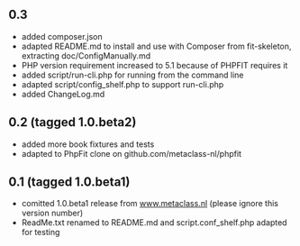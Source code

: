 0.3
---
- added composer.json
- adapted README.md to install and use with Composer from fit-skeleton,
  extracting doc/ConfigManually.md
- PHP version requirement increased to 5.1 because of PHPFIT requires it
- added script/run-cli.php for running from the command line
- adapted script/config_shelf.php to support run-cli.php
- added ChangeLog.md

0.2 (tagged 1.0.beta2)
----------------------
- added more book fixtures and tests
- adapted to PhpFit clone on github.com/metaclass-nl/phpfit

0.1 (tagged 1.0.beta1) 
----------------------
- comitted 1.0.beta1 release from www.metaclass.nl (please ignore this version number)
- ReadMe.txt renamed to README.md and script.conf_shelf.php adapted for testing